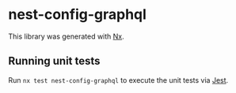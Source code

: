# nest-config-graphql

This library was generated with [Nx](https://nx.dev).

## Running unit tests

Run `nx test nest-config-graphql` to execute the unit tests via [Jest](https://jestjs.io).
